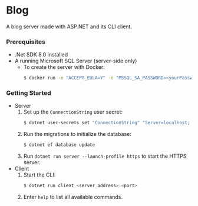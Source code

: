 # Blog
A blog server made with ASP.NET and its CLI client.

### Prerequisites
* .Net SDK 8.0 installed
* A running Microsoft SQL Server (server-side only)
    + To create the server with Docker:
        ```sh
        $ docker run -e "ACCEPT_EULA=Y" -e "MSSQL_SA_PASSWORD=<yourPassword>" -p 1433:1433 -d mcr.microsoft.com/mssql/server:2022-latest
        ```

### Getting Started
* Server
    1. Set up the `ConnectionString` user secret:
        ```sh
        $ dotnet user-secrets set "ConnectionString" "Server=localhost; Database=<yourDatabase>; User Id=sa; Password=<yourPassword>; TrustServerCertificate=True"
        ```
    3. Run the migrations to initialize the database: 
        ```sh
        $ dotnet ef database update
        ```
    4. Run `dotnet run server --launch-profile https` to start the HTTPS server.
* Client
    1. Start the CLI: 
        ```sh
        $ dotnet run client <server_address>:<port>
        ```
    2. Enter `help` to list all available commands.

